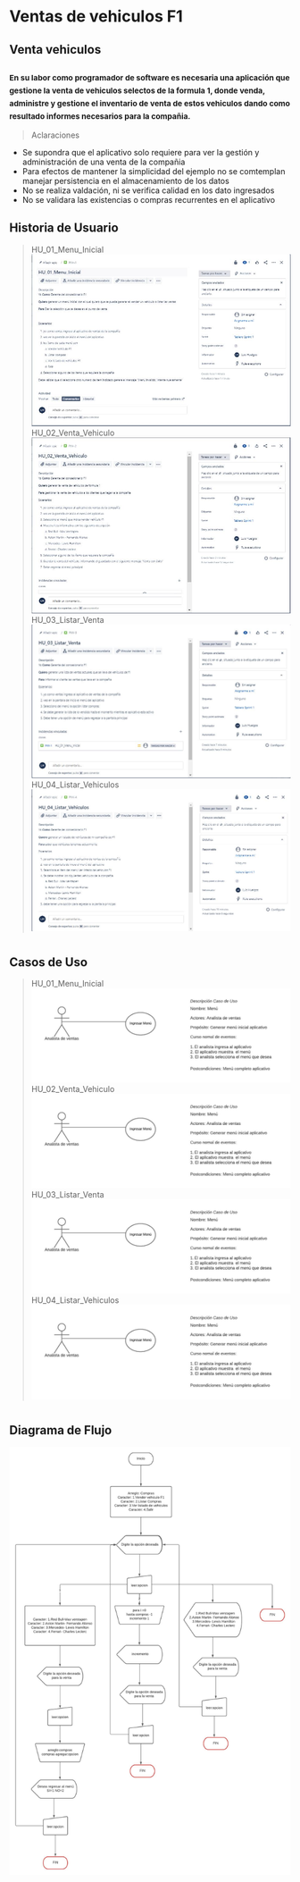 # Ventas de vehiculos F1
## Venta vehiculos
### <sub> En su labor como programador de software es necesaria una aplicación que gestione la venta de vehiculos selectos de la formula 1, donde venda, administre y gestione el inventario de venta de estos vehiculos dando como resultado informes necesarios para la compañia.</sub>

> Aclaraciones
+ Se supondra que el aplicativo solo requiere para ver la gestión y administración de una venta de la compañia
+ Para efectos de mantener la simplicidad del ejemplo no se comtemplan manejar persistencia en el almacenamiento de los datos
+ No se realiza valdación, ni se verifica calidad en los dato ingresados
+ No se validara las existencias o compras recurrentes en el aplicativo

## Historia de Usuario
> HU_01_Menu_Inicial
![Primera Historia de Usuario](HU/HU_01.JPG)
> HU_02_Venta_Vehiculo
![Segunda Historia de Usuario](HU/HU_02.JPG)
> HU_03_Listar_Venta
![Tercera Historia de Usuario](HU/HU_03.JPG)
> HU_04_Listar_Vehiculos
![Cuarta Historia de Usuario](HU/HU_04.JPG)
#
## Casos de Uso
> HU_01_Menu_Inicial
![Caso de uso Usuario](CU/HU_01.jpeg)
> HU_02_Venta_Vehiculo
![Segunda Caso de uso Usuario](CU/HU_01.jpeg)
> HU_03_Listar_Venta
![Tercera Caso de uso Usuario](CU/HU_01.jpeg)
> HU_04_Listar_Vehiculos
![Cuarta Caso de uso Usuario](CU/HU_01.jpeg)
#
## Diagrama de Flujo
![Caso de uso Usuario](CU/DFD.jpeg)
